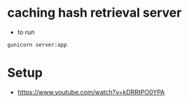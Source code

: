 # caching hash retrieval server
* to run
```bash
gunicorn server:app
```


# Setup
* https://www.youtube.com/watch?v=kDRRtPO0YPA